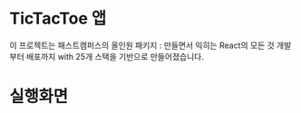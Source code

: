 # TicTacToe 앱

이 프로젝트는 패스트캠퍼스의 올인원 패키지 : 만들면서 익히는 React의 모든 것 개발부터 배포까지 with 25개 스택을 기반으로 만들어졌습니다.

# 실행화면
